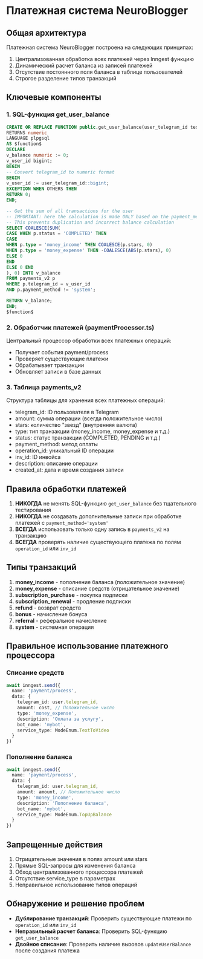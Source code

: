 # Платежная система NeuroBlogger

## Общая архитектура

Платежная система NeuroBlogger построена на следующих принципах:
1. Централизованная обработка всех платежей через Inngest функцию
2. Динамический расчет баланса из записей платежей
3. Отсутствие постоянного поля баланса в таблице пользователей
4. Строгое разделение типов транзакций

## Ключевые компоненты

### 1. SQL-функция get_user_balance

```sql
CREATE OR REPLACE FUNCTION public.get_user_balance(user_telegram_id text)
RETURNS numeric
LANGUAGE plpgsql
AS $function$
DECLARE
v_balance numeric := 0;
v_user_id bigint;
BEGIN
-- Convert telegram_id to numeric format
BEGIN
v_user_id := user_telegram_id::bigint;
EXCEPTION WHEN OTHERS THEN
RETURN 0;
END;

-- Get the sum of all transactions for the user
-- IMPORTANT: here the calculation is made ONLY based on the payment_method records != 'system'
-- This prevents duplication and incorrect balance calculation
SELECT COALESCE(SUM(
CASE WHEN p.status = 'COMPLETED' THEN
CASE
WHEN p.type = 'money_income' THEN COALESCE(p.stars, 0)
WHEN p.type = 'money_expense' THEN -COALESCE(ABS(p.stars), 0)
ELSE 0
END
ELSE 0 END
), 0) INTO v_balance
FROM payments_v2 p
WHERE p.telegram_id = v_user_id
AND p.payment_method != 'system';

RETURN v_balance;
END;
$function$
```

### 2. Обработчик платежей (paymentProcessor.ts)

Центральный процессор обработки всех платежных операций:
- Получает события payment/process
- Проверяет существующие платежи
- Обрабатывает транзакции
- Обновляет записи в базе данных

### 3. Таблица payments_v2

Структура таблицы для хранения всех платежных операций:
- telegram_id: ID пользователя в Telegram
- amount: сумма операции (всегда положительное число)
- stars: количество "звезд" (внутренняя валюта)
- type: тип транзакции (money_income, money_expense и т.д.)
- status: статус транзакции (COMPLETED, PENDING и т.д.)
- payment_method: метод оплаты
- operation_id: уникальный ID операции
- inv_id: ID инвойса
- description: описание операции
- created_at: дата и время создания записи

## Правила обработки платежей

1. **НИКОГДА** не менять SQL-функцию `get_user_balance` без тщательного тестирования
2. **НИКОГДА** не создавать дополнительные записи при обработке платежей с `payment_method='system'`
3. **ВСЕГДА** использовать только одну запись в `payments_v2` на транзакцию
4. **ВСЕГДА** проверять наличие существующего платежа по полям `operation_id` или `inv_id`

## Типы транзакций

1. **money_income** - пополнение баланса (положительное значение)
2. **money_expense** - списание средств (отрицательное значение)
3. **subscription_purchase** - покупка подписки
4. **subscription_renewal** - продление подписки
5. **refund** - возврат средств
6. **bonus** - начисление бонуса
7. **referral** - реферальное начисление
8. **system** - системная операция

## Правильное использование платежного процессора

### Списание средств
```typescript
await inngest.send({
  name: 'payment/process',
  data: {
    telegram_id: user.telegram_id,
    amount: cost, // Положительное число
    type: 'money_expense',
    description: 'Оплата за услугу',
    bot_name: 'mybot',
    service_type: ModeEnum.TextToVideo
  }
})
```

### Пополнение баланса
```typescript
await inngest.send({
  name: 'payment/process',
  data: {
    telegram_id: user.telegram_id,
    amount: amount, // Положительное число
    type: 'money_income',
    description: 'Пополнение баланса',
    bot_name: 'mybot',
    service_type: ModeEnum.TopUpBalance
  }
})
```

## Запрещенные действия

1. Отрицательные значения в полях amount или stars
2. Прямые SQL-запросы для изменения баланса
3. Обход централизованного процессора платежей
4. Отсутствие service_type в параметрах
5. Неправильное использование типов операций

## Обнаружение и решение проблем

- **Дублирование транзакций**: Проверить существующие платежи по `operation_id` или `inv_id`
- **Неправильный расчет баланса**: Проверить SQL-функцию `get_user_balance`
- **Двойное списание**: Проверить наличие вызовов `updateUserBalance` после создания платежа